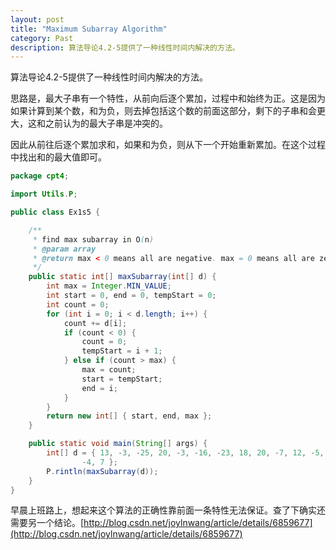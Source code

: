 ```yaml
---
layout: post
title: "Maximum Subarray Algorithm"
category: Past
description: 算法导论4.2-5提供了一种线性时间内解决的方法。
---
```

算法导论4.2-5提供了一种线性时间内解决的方法。

思路是，最大子串有一个特性，从前向后逐个累加，过程中和始终为正。这是因为如果计算到某个数，和为负，则去掉包括这个数的前面这部分，剩下的子串和会更大，这和之前认为的最大子串是冲突的。

因此从前往后逐个累加求和，如果和为负，则从下一个开始重新累加。在这个过程中找出和的最大值即可。


``` java
package cpt4;

import Utils.P;

public class Ex1s5 {

	/**
	 * find max subarray in O(n)
	 * @param array
	 * @return max < 0 means all are negative. max = 0 means all are zero.
	 */
	public static int[] maxSubarray(int[] d) {
		int max = Integer.MIN_VALUE;
		int start = 0, end = 0, tempStart = 0;
		int count = 0;
		for (int i = 0; i < d.length; i++) {
			count += d[i];
			if (count < 0) {
				count = 0;
				tempStart = i + 1;
			} else if (count > max) {
				max = count;
				start = tempStart;
				end = i;
			}
		}
		return new int[] { start, end, max };
	}

	public static void main(String[] args) {
		int[] d = { 13, -3, -25, 20, -3, -16, -23, 18, 20, -7, 12, -5, -22, 15,
				-4, 7 };
		P.rintln(maxSubarray(d));
	}
}
```

早晨上班路上，想起来这个算法的正确性靠前面一条特性无法保证。查了下确实还需要另一个结论。[http://blog.csdn.net/joylnwang/article/details/6859677](http://blog.csdn.net/joylnwang/article/details/6859677)





